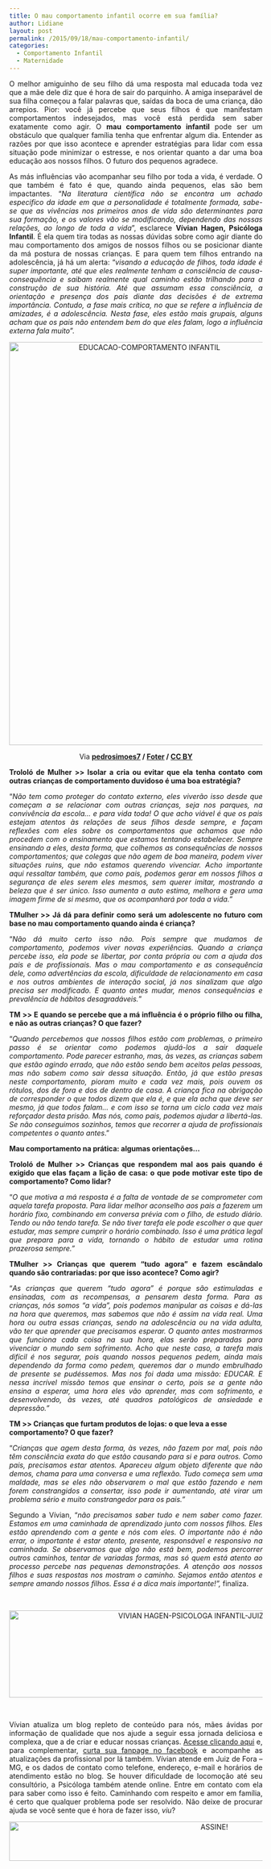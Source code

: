 ```yaml
---
title: O mau comportamento infantil ocorre em sua família?
author: Lidiane
layout: post
permalink: /2015/09/18/mau-comportamento-infantil/
categories:
  - Comportamento Infantil
  - Maternidade
---
```

<p align="justify">
  O melhor amiguinho de seu filho dá uma resposta mal educada toda vez que a mãe dele diz que é hora de sair do parquinho. A amiga inseparável de sua filha começou a falar palavras que, saídas da boca de uma criança, dão arrepios. Pior: você já percebe que seus filhos é que manifestam comportamentos indesejados, mas você está perdida sem saber exatamente como agir. O <strong>mau comportamento infantil</strong> pode ser um obstáculo que qualquer família tenha que enfrentar algum dia. Entender as razões por que isso acontece e aprender estratégias para lidar com essa situação pode minimizar o estresse, e nos orientar quanto a dar uma boa educação aos nossos filhos. O futuro dos pequenos agradece.
</p>

<p align="justify">
  As más influências vão acompanhar seu filho por toda a vida, é verdade. O que também é fato é que, quando ainda pequenos, elas são bem impactantes. “<em>Na literatura científica não se encontra um achado especifico da idade em que a personalidade é totalmente formada, sabe-se que as vivências nos primeiros anos de vida são determinantes para sua formação, e os valores vão se modificando, dependendo das nossas relações, ao longo de toda a vida</em>”, esclarece <strong>Vívian Hagen, Psicóloga Infantil</strong>. É ela quem tira todas as nossas dúvidas sobre como agir diante do mau comportamento dos amigos de nossos filhos ou se posicionar diante da má postura de nossas crianças. E para quem tem filhos entrando na adolescência, já há um alerta: “<em>visando a educação de filhos, toda idade é super importante, até que eles realmente tenham a consciência de causa-consequência e saibam realmente qual caminho estão trilhando para a construção de sua história. Até que assumam essa consciência, a orientação e presença dos pais diante das decisões é de extrema importância. Contudo, a fase mais crítica, no que se refere a influência de amizades, é a adolescência. Nesta fase, eles estão mais grupais, alguns acham que os pais não entendem bem do que eles falam, logo a influência externa fala muito</em>”.
</p>

<p align="center">
  <a href="https://www.trololodemulher.com.br/2015/09/EDUCACAO-COMPORTAMENTO-INFANTIL.jpg"><img class="alignnone size-full wp-image-11476" src="https://www.trololodemulher.com.br/2015/09/EDUCACAO-COMPORTAMENTO-INFANTIL.jpg" alt="EDUCACAO-COMPORTAMENTO INFANTIL" width="542" height="800" /></a>
</p>

<p align="center">
  Via <b><a href="https://www.flickr.com/photos/pedrosimoes7/20170770335/" target="_blank" rel="noopener noreferrer">pedrosimoes7</a> / <a href="http://foter.com/" target="_blank" rel="noopener noreferrer">Foter</a> / <a href="http://creativecommons.org/licenses/by/2.0/" target="_blank" rel="noopener noreferrer">CC BY</a></b>
</p>

<p align="justify">
  <strong>Trololó de Mulher >> Isolar a cria ou evitar que ela tenha contato com outras crianças de comportamento duvidoso é uma boa estratégia?</strong>
</p>

<p align="justify">
  “<em>Não tem como proteger do contato externo, eles viverão isso desde que começam a se relacionar com outras crianças, seja nos parques, na convivência da escola&#8230; e para vida toda! O que acho viável é que os pais estejam atentos às relações de seus filhos desde sempre, e façam reflexões com eles sobre os comportamentos que achamos que não procedem com o ensinamento que estamos tentando estabelecer. Sempre ensinando a eles, desta forma, que colhemos as consequências de nossos comportamentos; que colegas que não agem de boa maneira, podem viver situações ruins, que não estamos querendo vivenciar. Acho importante aqui ressaltar também, que como pais, podemos gerar em nossos filhos a segurança de eles serem eles mesmos, sem querer imitar, mostrando a beleza que é ser único. Isso aumenta a auto estima, melhora e gera uma imagem firme de si mesmo, que os acompanhará por toda a vida.”</em>
</p>

<p align="justify">
  <strong>TMulher >> Já dá para definir como será um adolescente no futuro com base no mau comportamento quando ainda é criança?</strong>
</p>

<p align="justify">
  “<em>Não dá muito certo isso não. Pois sempre que mudamos de comportamento, podemos viver novas experiências. Quando a criança percebe isso, ela pode se libertar, por conta própria ou com a ajuda dos pais e de profissionais. Mas o mau comportamento e as consequência dele, como advertências da escola, dificuldade de relacionamento em casa e nos outros ambientes de interação social, já nos sinalizam que algo precisa ser modificado. E quanto antes mudar, menos consequências e prevalência de hábitos desagradáveis.</em>”
</p>

<p align="justify">
  <strong>TM >> E quando se percebe que a má influência é o próprio filho ou filha, e não as outras crianças? O que fazer?</strong>
</p>

<p align="justify">
  “<em>Quando percebemos que nossos filhos estão com problemas, o primeiro passo é se orientar como podemos ajudá-los a sair daquele comportamento. Pode parecer estranho, mas, às vezes, as crianças sabem que estão agindo errado, que não estão sendo bem aceitos pelas pessoas, mas não sabem como sair dessa situação. Então, já que estão presas neste comportamento, pioram muito e cada vez mais, pois ouvem os rótulos, dos de fora e dos de dentro de casa. A criança fica na obrigação de corresponder o que todos dizem que ela é, e que ela acha que deve ser mesmo, já que todos falam&#8230; e com isso se torna um ciclo cada vez mais reforçador desta prisão. Mas nós, como pais, podemos ajudar a libertá-las. Se não conseguimos sozinhos, temos que recorrer a ajuda de profissionais competentes o quanto antes</em>.”
</p>

<p align="justify">
  <strong>Mau comportamento na prática: algumas orientações…</strong>
</p>

<p align="justify">
  <strong>Trololó de Mulher >> Crianças que respondem mal aos pais quando é exigido que elas façam a lição de casa: o que pode motivar este tipo de comportamento? Como lidar?</strong>
</p>

<p align="justify">
  “<em>O que motiva a má resposta é a falta de vontade de se comprometer com aquela tarefa proposta. Para lidar melhor aconselho aos pais a fazerem um horário fixo, combinando em conversa prévia com o filho, de estudo diário. Tendo ou não tendo tarefa. Se não tiver tarefa ele pode escolher o que quer estudar, mas sempre cumprir o horário combinado. Isso é uma prática legal que prepara para a vida, tornando o hábito de estudar uma rotina prazerosa sempre.”</em>
</p>

<p align="justify">
  <strong>TMulher >> Crianças que querem “tudo agora” e fazem escândalo quando são contrariadas: por que isso acontece? Como agir?</strong>
</p>

<p align="justify">
  “<em>As crianças que querem &#8220;tudo agora&#8221; é porque são estimuladas e ensinadas, com as recompensas, a pensarem desta forma. Para as crianças, nós somos &#8220;a vida&#8221;, pois podemos manipular as coisas e dá-las na hora que queremos, mas sabemos que não é assim na vida real. Uma hora ou outra essas crianças, sendo na adolescência ou na vida adulta, vão ter que aprender que precisamos esperar. O quanto antes mostrarmos que funciona cada coisa na sua hora, elas serão preparadas para vivenciar o mundo sem sofrimento. </em><em>Acho que neste caso, a tarefa mais difícil é nos segurar, pois quando nossos pequenos pedem, ainda mais dependendo da forma como pedem, queremos dar o mundo embrulhado de presente se pudéssemos. Mas nos foi dada uma missão: EDUCAR. E nessa incrível missão temos que ensinar o certo, pois se a gente não ensina a esperar, uma hora eles vão aprender, mas com sofrimento, e desenvolvendo, às vezes, até quadros patológicos de ansiedade e depressão.”</em>
</p>

**TM >> Crianças que furtam produtos de lojas: o que leva a esse comportamento? O que fazer?**

<p align="justify">
  “<em>Crianças que agem desta forma, às vezes, não fazem por mal, pois não têm consciência exata do que estão causando para si e para outros. Como pais, precisamos estar atentos. Apareceu algum objeto diferente que não demos, chama para uma conversa e uma reflexão. Tudo começa sem uma maldade, mas se eles não observarem o mal que estão fazendo e nem forem constrangidos a consertar, isso pode ir aumentando, até virar um problema sério e muito constrangedor para os pais.”</em>
</p>

<p align="justify">
  Segundo a Vívian, “<em>não precisamos saber tudo e nem saber como fazer. Estamos em uma caminhada de aprendizado junto com nossos filhos. Eles estão aprendendo com a gente e nós com eles. O importante não é não errar, o importante é estar atento, presente, responsável e responsivo na caminhada. Se observamos que algo não está bem, podemos percorrer outros caminhos, tentar de variadas formas, mas só quem está atento ao processo percebe nas pequenas demonstrações. A atenção aos nossos filhos e suas respostas nos mostram o caminho. Sejamos então atentos e sempre amando nossos filhos. Essa é a dica mais importante!”,</em> finaliza.
</p>

&nbsp;

<p align="center">
  <a href="https://www.trololodemulher.com.br/2015/09/VIVIAN-HAGEN-PSICOLOGA-INFANTIL-JUIZ-DE-FORA-MG.jpg"><img class="alignnone size-full wp-image-11481" src="https://www.trololodemulher.com.br/2015/09/VIVIAN-HAGEN-PSICOLOGA-INFANTIL-JUIZ-DE-FORA-MG.jpg" alt="VIVIAN HAGEN-PSICOLOGA INFANTIL-JUIZ DE FORA-MG" width="800" height="173" /></a>
</p>

&nbsp;

<p align="justify">
  Vívian atualiza um blog repleto de conteúdo para nós, mães ávidas por informação de qualidade que nos ajude a seguir essa jornada deliciosa e complexa, que a de criar e educar nossas crianças. <a href="http://www.vivianhagen.com.br/" target="_blank" rel="noopener noreferrer">Acesse clicando aqui</a> e, para complementar, <a href="https://www.facebook.com/V%C3%ADvian-Hagen-Psic%C3%B3loga-Infantil-1613817495525116/timeline/" target="_blank" rel="noopener noreferrer">curta sua fanpage no facebook</a> e acompanhe as atualizações da profissional por lá também. Vívian atende em Juiz de Fora – MG, e os dados de contato como telefone, endereço, e-mail e horários de atendimento estão no blog. Se houver dificuldade de locomoção até seu consultório, a Psicóloga também atende online. Entre em contato com ela para saber como isso é feito. Caminhando com respeito e amor em família, é certo que qualquer problema pode ser resolvido. Não deixe de procurar ajuda se você sente que é hora de fazer isso, <em>viu</em>?
</p>

<p align="center">
  <a href="http://feedburner.google.com/fb/a/mailverify?uri=blogBichaFemea&loc=en_US" target="_blank" rel="noopener noreferrer"><img class="alignnone size-full wp-image-10439" src="https://www.trololodemulher.com.br/2014/09/ASSINE.png" alt="ASSINE!" width="800" height="78" /></a>
</p>

<p align="justify">
